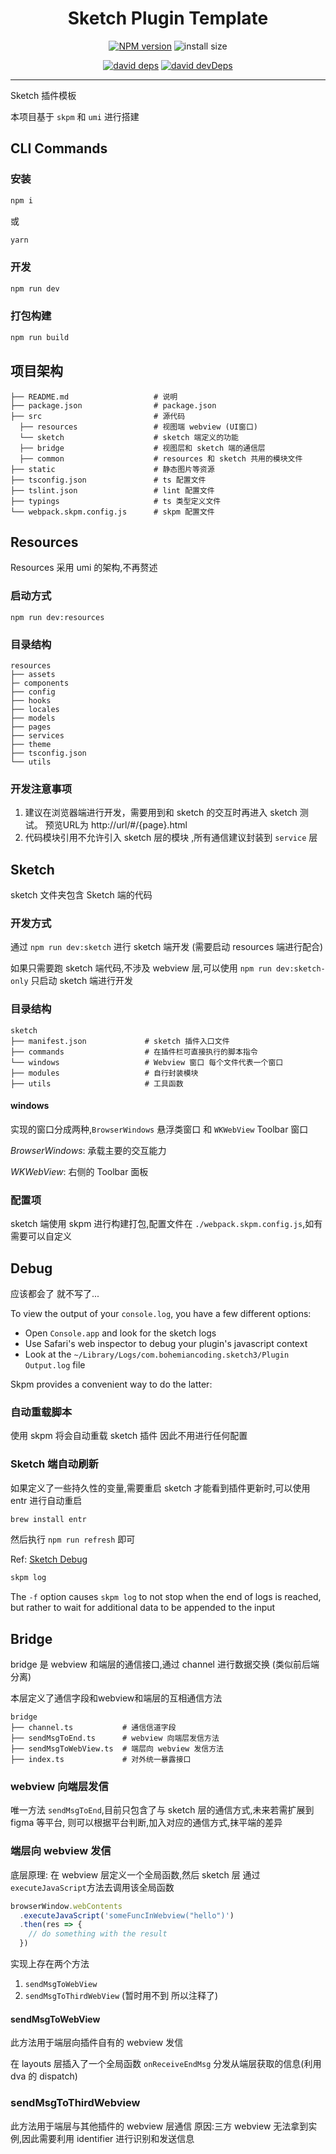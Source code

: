 
<h1 align="center">Sketch Plugin Template</h1>

<div align="center">

[![NPM version][npm-image]][npm-url]  ![install size][github-size]

[![david deps][david-image]][david-url] [![david devDeps][david-dev-image]][david-dev-url]

<!-- npm url -->

[npm-image]: https://img.shields.io/github/v/tag/arvinxx/sketch-plugin-template
[npm-url]: https://github.com/arvinxx/sketch-plugin-template
[github-size]: https://img.shields.io/github/repo-size/arvinxx/sketch-plugin-template

<!-- coverage -->

[coverage]: https://codecov.io/gh/arvinxx/sketch-typings/branch/master/graph/badge.svg
[codecov-url]: https://codecov.io/gh/arvinxx/sketch-typings/branch/master

<!-- Github CI -->

[test-ci]: https://github.com/arvinxx/sketch-typings/workflows/Test%20CI/badge.svg
[deploy-ci]: https://github.com/arvinxx/sketch-typings/workflows/Deploy%20CI/badge.svg
[test-ci-url]: https://github.com/arvinxx/sketch-typings/actions?query=workflow%3ATest%20CI
[deploy-ci-ci]: https://github.com/arvinxx/sketch-typings/actions?query=workflow%3ADeploy%20CI
[david-image]: https://img.shields.io/david/arvinxx/sketch-typings?style=flat-square
[david-dev-url]: https://david-dm.org/arvinxx/sketch-typings?type=dev
[david-dev-image]: https://img.shields.io/david/dev/arvinxx/sketch-typings?style=flat-square
[david-url]: https://david-dm.org/arvinxx/sketch-typings

</div>

------

Sketch 插件模板

本项目基于 `skpm` 和 `umi` 进行搭建

## CLI Commands
### 安装
```bash
npm i
```
或
```bash
yarn
```

### 开发
``` bash
npm run dev
```
###  打包构建
```bash
npm run build
```


## 项目架构

```
├── README.md                   # 说明
├── package.json                # package.json
├── src                         # 源代码
  ├── resources                 # 视图端 webview (UI窗口)
  └── sketch                    # sketch 端定义的功能
  ├── bridge                    # 视图层和 sketch 端的通信层
  ├── common                    # resources 和 sketch 共用的模块文件
├── static                      # 静态图片等资源
├── tsconfig.json               # ts 配置文件
├── tslint.json                 # lint 配置文件
├── typings                     # ts 类型定义文件
└── webpack.skpm.config.js      # skpm 配置文件
```

## Resources

Resources 采用 umi 的架构,不再赘述

### 启动方式

`npm run dev:resources`

### 目录结构
```
resources
├── assets
├─ components
├── config
├── hooks
├── locales
├── models
├── pages
├── services
├── theme
├── tsconfig.json
└── utils
```
### 开发注意事项

1. 建议在浏览器端进行开发，需要用到和 sketch 的交互时再进入 sketch 测试。 预览URL为 http://url/#/{page}.html 
2. 代码模块引用不允许引入 sketch 层的模块 ,所有通信建议封装到 `service` 层

## Sketch
sketch 文件夹包含 Sketch 端的代码

### 开发方式
通过 `npm run dev:sketch` 进行 sketch 端开发 (需要启动 resources 端进行配合)

如果只需要跑 sketch 端代码,不涉及 webview 层,可以使用 `npm run dev:sketch-only` 只启动 sketch 端进行开发

### 目录结构

```
sketch
├── manifest.json             # sketch 插件入口文件
├── commands                  # 在插件栏可直接执行的脚本指令  
└── windows                   # Webview 窗口 每个文件代表一个窗口  
├── modules                   # 自行封装模块
├── utils                     # 工具函数
```

#### windows

实现的窗口分成两种,`BrowserWindows` 悬浮类窗口 和 `WKWebView` Toolbar 窗口

*BrowserWindows*: 承载主要的交互能力

*WKWebView*: 右侧的 Toolbar 面板

### 配置项

sketch 端使用 skpm 进行构建打包,配置文件在 `./webpack.skpm.config.js`,如有需要可以自定义

## Debug

应该都会了 就不写了...

To view the output of your `console.log`, you have a few different options:
* Open `Console.app` and look for the sketch logs
* Use Safari's web inspector to debug your plugin's javascript context
* Look at the `~/Library/Logs/com.bohemiancoding.sketch3/Plugin Output.log` file

Skpm provides a convenient way to do the latter:
### 自动重载脚本

使用 skpm 将会自动重载 sketch 插件
因此不用进行任何配置

### Sketch 端自动刷新

如果定义了一些持久性的变量,需要重启 sketch 才能看到插件更新时,可以使用 entr  进行自动重启

```bash
brew install entr
```

然后执行 `npm run refresh` 即可

Ref: [Sketch Debug](https://developer.sketch.com/plugins/debugging)


```bash
skpm log
```

The `-f` option causes `skpm log` to not stop when the end of logs is reached, but rather to wait for additional data to be appended to the input


## Bridge
bridge 是 webview 和端层的通信接口,通过 channel 进行数据交换 (类似前后端分离)

本层定义了通信字段和webview和端层的互相通信方法

```
bridge
├── channel.ts           # 通信信道字段
├── sendMsgToEnd.ts      # webview 向端层发信方法
├── sendMsgToWebView.ts  # 端层向 webview 发信方法
├── index.ts             # 对外统一暴露接口
```

### webview 向端层发信
唯一方法 `sendMsgToEnd`,目前只包含了与 sketch 层的通信方式,未来若需扩展到 figma 等平台, 则可以根据平台判断,加入对应的通信方式,抹平端的差异

### 端层向 webview 发信
底层原理: 在 webview 层定义一个全局函数,然后 sketch 层 通过`executeJavaScript`方法去调用该全局函数

```js
browserWindow.webContents
  .executeJavaScript('someFuncInWebview("hello")')
  .then(res => {
    // do something with the result
  })
```

实现上存在两个方法
1. `sendMsgToWebView`
2. `sendMsgToThirdWebView` (暂时用不到 所以注释了)

#### sendMsgToWebView
此方法用于端层向插件自有的 webview 发信

在 layouts 层插入了一个全局函数 `onReceiveEndMsg` 分发从端层获取的信息(利用 dva 的 dispatch)

### sendMsgToThirdWebview
此方法用于端层与其他插件的 webview 层通信
原因:三方 webview 无法拿到实例,因此需要利用 identifier 进行识别和发送信息
